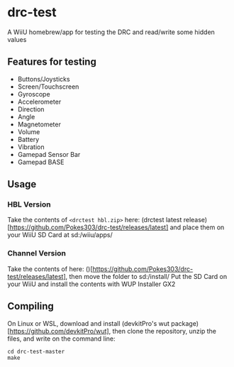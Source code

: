 # drc-test
A WiiU homebrew/app for testing the DRC and read/write some hidden values

## Features for testing
- Buttons/Joysticks
- Screen/Touchscreen
- Gyroscope
- Accelerometer
- Direction
- Angle
- Magnetometer
- Volume
- Battery
- Vibration
- Gamepad Sensor Bar
- Gamepad BASE

## Usage
### HBL Version
Take the contents of `<drctest hbl.zip>` here: (drctest latest release)[https://github.com/Pokes303/drc-test/releases/latest] and place them on your WiiU SD Card at sd:/wiiu/apps/

### Channel Version
Take the contents of <drctest channel.zip> here: (<drctest latest release>)[https://github.com/Pokes303/drc-test/releases/latest], then move the folder <drctest channel> to sd:/install/
Put the SD Card on your WiiU and install the contents with WUP Installer GX2

## Compiling
On Linux or WSL, download and install (devkitPro's wut package)[https://github.com/devkitPro/wut], then clone the repository, unzip the files, and write on the command line:
```
cd drc-test-master
make
```
